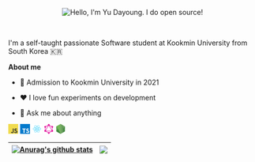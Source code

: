 <p align="center"><img width="80%" alt="Hello, I'm Yu Dayoung. I do open source!" src="./assets/gh-readme-header.png" /></a></p>

<br />

I'm a self-taught passionate Software student at Kookmin University from South Korea 🇰🇷

**About me**

- 💼 Admission to Kookmin University in 2021

- ❤️ I love fun experiments on development

- 💬 Ask me about anything

<code><img height="20" alt="javascript" src="https://raw.githubusercontent.com/github/explore/80688e429a7d4ef2fca1e82350fe8e3517d3494d/topics/javascript/javascript.png"></code>
<code><img height="20" alt="typescript" src="https://raw.githubusercontent.com/github/explore/80688e429a7d4ef2fca1e82350fe8e3517d3494d/topics/typescript/typescript.png"></code>
<code><img height="20" alt="react" src="https://raw.githubusercontent.com/github/explore/80688e429a7d4ef2fca1e82350fe8e3517d3494d/topics/react/react.png"></code>
<code><img height="20" alt="graphql" src="https://raw.githubusercontent.com/github/explore/5c058a388828bb5fde0bcafd4bc867b5bb3f26f3/topics/graphql/graphql.png"></code>
<code><img height="20" alt="nodejs" src="https://raw.githubusercontent.com/github/explore/80688e429a7d4ef2fca1e82350fe8e3517d3494d/topics/nodejs/nodejs.png"></code>    


| <a href="https://github.com/judyzero/github-readme-stats"><img align="center" src="https://github-readme-stats.vercel.app/api?username=judyzero&show_icons=true&include_all_commits=true&theme=buefy&hide_border=true" alt="Anurag's github stats" /></a> | <a href="https://github.com/judyzero/github-readme-stats"><img align="center" src="https://github-readme-stats.vercel.app/api/top-langs/?username=judyzero&layout=compact&theme=buefy&hide_border=true" /></a> |
| ------------- | ------------- |
